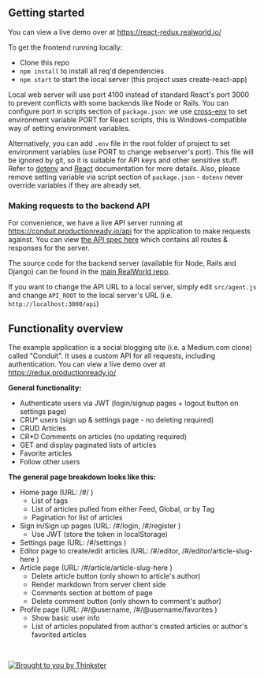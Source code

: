 ## Getting started

You can view a live demo over at https://react-redux.realworld.io/

To get the frontend running locally:

-   Clone this repo
-   `npm install` to install all req'd dependencies
-   `npm start` to start the local server (this project uses create-react-app)

Local web server will use port 4100 instead of standard React's port 3000 to prevent conflicts with some backends like Node or Rails. You can configure port in scripts section of `package.json`: we use [cross-env](https://github.com/kentcdodds/cross-env) to set environment variable PORT for React scripts, this is Windows-compatible way of setting environment variables.

Alternatively, you can add `.env` file in the root folder of project to set environment variables (use PORT to change webserver's port). This file will be ignored by git, so it is suitable for API keys and other sensitive stuff. Refer to [dotenv](https://github.com/motdotla/dotenv) and [React](https://github.com/facebookincubator/create-react-app/blob/master/packages/react-scripts/template/README.md#adding-development-environment-variables-in-env) documentation for more details. Also, please remove setting variable via script section of `package.json` - `dotenv` never override variables if they are already set.

### Making requests to the backend API

For convenience, we have a live API server running at https://conduit.productionready.io/api for the application to make requests against. You can view [the API spec here](https://github.com/GoThinkster/productionready/blob/master/api) which contains all routes & responses for the server.

The source code for the backend server (available for Node, Rails and Django) can be found in the [main RealWorld repo](https://github.com/gothinkster/realworld).

If you want to change the API URL to a local server, simply edit `src/agent.js` and change `API_ROOT` to the local server's URL (i.e. `http://localhost:3000/api`)

## Functionality overview

The example application is a social blogging site (i.e. a Medium.com clone) called "Conduit". It uses a custom API for all requests, including authentication. You can view a live demo over at https://redux.productionready.io/

**General functionality:**

-   Authenticate users via JWT (login/signup pages + logout button on settings page)
-   CRU\* users (sign up & settings page - no deleting required)
-   CRUD Articles
-   CR\*D Comments on articles (no updating required)
-   GET and display paginated lists of articles
-   Favorite articles
-   Follow other users

**The general page breakdown looks like this:**

-   Home page (URL: /#/ )
    -   List of tags
    -   List of articles pulled from either Feed, Global, or by Tag
    -   Pagination for list of articles
-   Sign in/Sign up pages (URL: /#/login, /#/register )
    -   Use JWT (store the token in localStorage)
-   Settings page (URL: /#/settings )
-   Editor page to create/edit articles (URL: /#/editor, /#/editor/article-slug-here )
-   Article page (URL: /#/article/article-slug-here )
    -   Delete article button (only shown to article's author)
    -   Render markdown from server client side
    -   Comments section at bottom of page
    -   Delete comment button (only shown to comment's author)
-   Profile page (URL: /#/@username, /#/@username/favorites )
    -   Show basic user info
    -   List of articles populated from author's created articles or author's favorited articles

<br />

[![Brought to you by Thinkster](https://raw.githubusercontent.com/gothinkster/realworld/master/media/end.png)](https://thinkster.io)
